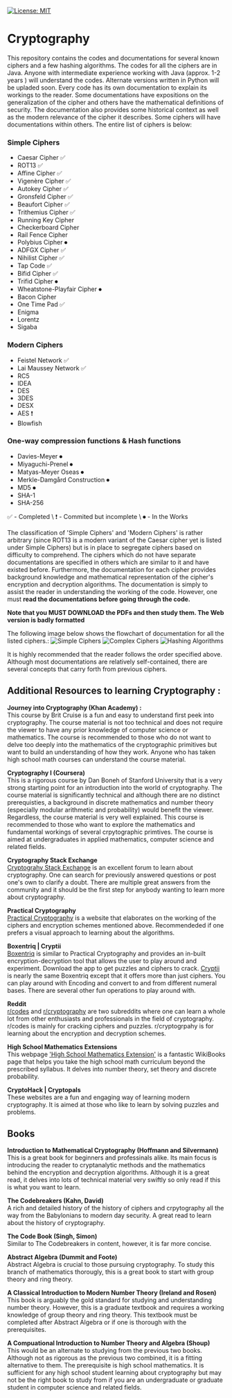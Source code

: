 [![License: MIT](https://img.shields.io/badge/License-MIT-yellow.svg)](https://github.com/kj3moraes/Cryptography/blob/master/LICENSE)

# Cryptography
This repository contains the codes and documentations for several known ciphers and a few hashing algorithms. The codes for all the ciphers are in Java. Anyone with intermediate experience working with Java (approx. 1-2 years ) will understand the codes. Alternate versions written in Python will be upladed soon. Every code has its own documentation to explain its workings to the reader. Some documentations have expositions on the generalization of the cipher and others have the mathematical definitions of security. The documentation also provides some historical context as well as the modern relevance of the cipher it describes. Some ciphers will have documentations within others. The entire list of ciphers is below:

### Simple Ciphers  
   * Caesar Cipher ✅
   * ROT13 ✅    
   * Affine Cipher ✅
   * Vigenère Cipher ✅  
   * Autokey Cipher ✅
   * Gronsfeld Cipher ✅
   * Beaufort Cipher ✅
   * Trithemius Cipher ✅
   * Running Key Cipher  
   * Checkerboard Cipher
   * Rail Fence Cipher  
   * Polybius Cipher ⏺
   * ADFGX Cipher ✅
   * Nihilist Cipher ✅
   * Tap Code ✅
   * Bifid Cipher ✅ 
   * Trifid Cipher ⏺
   * Wheatstone-Playfair Cipher ⏺
   * Bacon Cipher  
   * One Time Pad ✅
   * Enigma  
   * Lorentz
   * Sigaba
### Modern Ciphers
   * Feistel Network ✅
   * Lai Maussey Network ✅
   * RC5
   * IDEA
   * DES
   * 3DES
   * DESX
   * AES ❗
   * Blowfish
   
### One-way compression functions & Hash functions
   * Davies-Meyer ⏺
   * Miyaguchi-Prenel ⏺
   * Matyas-Meyer Oseas ⏺
   * Merkle-Damgård Construction ⏺
   * MD5 ⏺
   * SHA-1
   * SHA-256


  
 ✅ - Completed \\
 ❗ - Commited but incomplete \\
 ⏺ - In the Works

The classification of 'Simple Ciphers' and 'Modern Ciphers' is rather arbitrary (since ROT13 is a modern variant of the Caesar cipher yet is listed under Simple Ciphers) but is in place to segregate ciphers based on difficulty to comprehend. The ciphers which do not have separate documentations are specified in others which are similar to it and have existed before. Furthermore, the documentation for each cipher provides background knowledge and mathematical representation of the cipher's encryption and decryption algorithms. The documentation is simply to assist the reader in understanding the working of the code. However, one must **read the documentations before going through the code.**

**Note that you MUST DOWNLOAD the PDFs and then study them. The Web version is badly formatted**
 
The following image below shows the flowchart of documentation for all the listed ciphers.:
![Simple Ciphers](https://raw.githubusercontent.com/LordVader31/Cryptography/master/Flowcharts/Simple%20Ciphers%20Flowchart%20-%20Web.png)
![Complex Ciphers](https://raw.githubusercontent.com/LordVader31/Cryptography/master/Flowcharts/Modern%20Ciphers%20Flowchart%20-%20Web.png)
![Hashing Algorithms](https://raw.githubusercontent.com/LordVader31/Cryptography/master/Flowcharts/Hashing%20Algorithms%20Flowchart%20-%20Web.png)

It is highly recommended that the reader follows the order specified above. Although most documentations are relatively self-contained, there are several concepts that carry forth from previous ciphers.

## **Additional Resources to learning Cryptography** :

**Journey into Cryptography (Khan Academy) :**  
This course by Brit Cruise is a fun and easy to understand first peek into cryptography. The course material is not too technical and does not require the viewer to have any prior knowledge of computer science or mathematics. The course is recommended to those who do not want to delve too deeply into the mathematics of the cryptographic primitives but want to build an understanding of how they work. Anyone who has taken high school math courses can understand the course material.

**Cryptography I (Coursera)**  
This is a rigorous course by Dan Boneh of Stanford University that is a very strong starting point for an introduction into the world of cryptography. The course material is significantly technical and although there are no distinct prerequisties, a background in discrete mathematics and number theory (especially modular arithmetic and probability) would benefit the viewer. Regardless, the course material is very well explained. This course is recommended to those who want to explore the mathematics and fundamental workings of several crpytographic primtives. The course is aimed at undergraduates in applied mathematics, computer science and related fields.


**Cryptography Stack Exchange**  
[Cryptograhy Stack Exchange](https://crypto.stackexchange.com/) is an excellent forum to learn about cryptography. One can search for previously answered questions or post one's own to clarify a doubt. There are multiple great answers from the community and it should be the first step for anybody wanting to learn more about cryptography.

**Practical Cryptography**  
[Practical Cryptography](http://practicalcryptography.com/) is a website that elaborates on the working of the ciphers and encryption schemes mentioned above. Recommendeded if one prefers a visual approach to learning about the algorithms.

**Boxentriq | Cryptii**  
[Boxentriq](https://www.boxentriq.com/) is similar to Practical Cryptography and provides an in-built encryption-decryption tool that allows the user to play around and experiment. Download the app to get puzzles and ciphers to crack. [Cryptii](https://cryptii.com/) is nearly the same Boxentriq except that it offers more than just ciphers. You can play around with Encoding and convert to and from different numeral bases. There are several  other fun operations to play around with.

**Reddit**  
[r/codes](https://www.reddit.com/r/codes/) and [r/cryptography](https://www.reddit.com/r/cryptography/) are two subreddits where one can learn a whole lot from other enthusiasts and professionals in the field of cryptography. r/codes is mainly for cracking ciphers and puzzles. r/cryptogrpahy is for learning about the encryption and decryption schemes.

**High School Mathematics Extensions**  
This webpage ['High School Mathematics Extension'](https://en.wikibooks.org/wiki/High_School_Mathematics_Extensions) is a fantastic WikiBooks page that helps you take the high school math curriculum beyond the prescribed syllabus. It delves into number theory, set theory and discrete probability.

**CryptoHack | Cryptopals**  
These websites are a fun and engaging way of learning modern cryptography. It is aimed at those who like to learn by solving puzzles and problems.

## **Books**  
**Introduction to Mathematical Cryptography (Hoffmann and Silvermann)**  
This is a great book for beginners and professinals alike. Its main focus is introducing the reader to cryptanalytic methods and the mathematics behind the encryption and decryption algorithms. Although it is a great read, it delves into lots of technical material very swiftly so only read if this is what you want to learn.

**The Codebreakers (Kahn, David)**  
A rich and detailed history of the history of ciphers and crpytography all the way from the Babylonians to modern day security. A great read to learn about the history of cryptography.

**The Code Book (Singh, Simon)**  
Similar to The Codebreakers in content, however, it is far more concise.

**Abstract Algebra (Dummit and Foote)**  
Abstract Algebra is crucial to those pursuing cryptography. To study this branch of mathematics thorougly, this is a great book to start with group theory and ring theory. 

**A Classical Introduction to Modern Number Theory (Ireland and Rosen)**  
This book is arguably the gold standard for studying and understanding number theory. However, this is a graduate textbook and requires a working knowledge of group theory and ring theory. This textbook must be completed after Abstract Algebra or if one is thorough with the prerequisites.

**A Compuational Introduction to Number Theory and Algebra (Shoup)**  
This would be an alternate to studying from the previous two books. Although not as rigorous as the previous two combined, it is a fitting alternative to them. The prerequisite is high school mathematics. It is sufficient for any high school student learning about cryptography but may not be the right book to study from if you are an undergraduate or graduate student in computer science and related fields.


